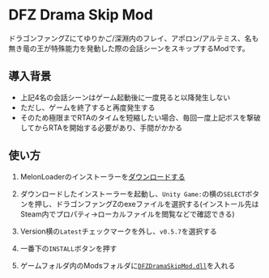# DFZ Drama Skip Mod
ドラゴンファングZにてゆりかご/深淵内のフレイ、アポロン/アルテミス、名も無き竜の王が特殊能力を発動した際の会話シーンをスキップするModです。

## 導入背景
- 上記4名の会話シーンはゲーム起動後に一度見ると以降発生しない
- ただし、ゲームを終了すると再度発生する
- そのため極限までRTAのタイムを短縮したい場合、毎回一度上記ボスを撃破してからRTAを開始する必要があり、手間がかかる

## 使い方
1. MelonLoaderのインストーラーを[ダウンロードする](https://github.com/LavaGang/MelonLoader.Installer/releases/latest/download/MelonLoader.Installer.exe)

2. ダウンロードしたインストーラーを起動し、`Unity Game:`の横の`SELECT`ボタンを押し、ドラゴンファングZのexeファイルを選択する(インストール先はSteam内でプロパティ→ローカルファイルを閲覧などで確認できる)

3. Version横の`Latest`チェックマークを外し、`v0.5.7`を選択する

4. 一番下の`INSTALL`ボタンを押す

5. ゲームフォルダ内のModsフォルダに[`DFZDramaSkipMod.dll`](https://github.com/yagamuu/speedrun/blob/master/DragonFangZ/Mod/DFZDramaSkipMod/DFZDramaSkipMod.dll)を入れる